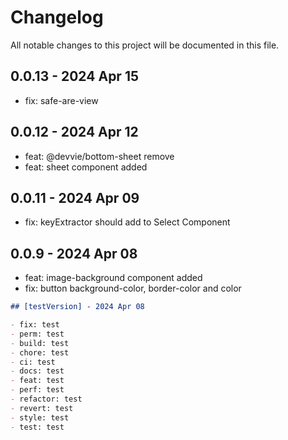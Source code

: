 # Changelog

All notable changes to this project will be documented in this file.

## 0.0.13 - 2024 Apr 15

- fix: safe-are-view

## 0.0.12 - 2024 Apr 12

- feat: @devvie/bottom-sheet remove
- feat: sheet component added

## 0.0.11 - 2024 Apr 09

- fix: keyExtractor should add to Select Component

## 0.0.9 - 2024 Apr 08

- feat: image-background component added
- fix: button background-color, border-color and color

```md
## [testVersion] - 2024 Apr 08

- fix: test
- perm: test
- build: test
- chore: test
- ci: test
- docs: test
- feat: test
- perf: test
- refactor: test
- revert: test
- style: test
- test: test
```
